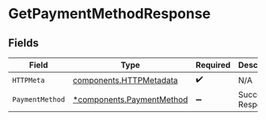 # GetPaymentMethodResponse


## Fields

| Field                                                                 | Type                                                                  | Required                                                              | Description                                                           |
| --------------------------------------------------------------------- | --------------------------------------------------------------------- | --------------------------------------------------------------------- | --------------------------------------------------------------------- |
| `HTTPMeta`                                                            | [components.HTTPMetadata](../../models/components/httpmetadata.md)    | :heavy_check_mark:                                                    | N/A                                                                   |
| `PaymentMethod`                                                       | [*components.PaymentMethod](../../models/components/paymentmethod.md) | :heavy_minus_sign:                                                    | Successful Response                                                   |